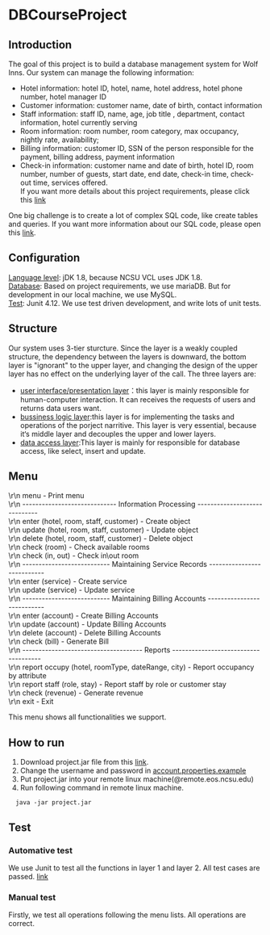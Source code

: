 # DBCourseProject
##  Introduction
The goal of this project is to build a database management system for Wolf Inns. Our system can manage the following information:
+ Hotel information: hotel ID, hotel, name, hotel address, hotel phone number, hotel manager ID
+ Customer information: customer name, date of birth, contact information
+ Staff information: staff ID, name, age, job title , department, contact information, hotel currently serving
+ Room information: room number, room category, max occupancy, nightly rate, availability;
+ Billing information: customer ID, SSN of the person responsible for the payment, billing address, payment information
+ Check-in information: customer name and date of birth, hotel ID, room number, number of guests, start date, end date, check-in time, check-out time, services offered.<br>
If you want more details about this project requirements, please click this [link](https://github.com/KunmiaoYang/DBCourseProject/blob/master/narrative.pdf)<br>

One big challenge is to create a lot of complex SQL code, like create tables and queries. If you want more information about our SQL code, please open this [link](https://github.com/KunmiaoYang/DBCourseProject/blob/master/schema.sql).
##  Configuration
[Language level](https://github.com/KunmiaoYang/DBCourseProject/blob/a5ac60efe424ca46d5b25984e297dfc3cddf440b/.idea/misc.xml): jDK 1.8, because NCSU VCL uses JDK 1.8.<br>
[Database](https://github.com/KunmiaoYang/DBCourseProject/blob/62f38ed3917ea59014d38f030494d81ea85d3580/.idea/libraries/connector.xml): Based on project requirements, we use mariaDB. But for development in our local machine, we use MySQL.<br>
[Test](https://github.com/KunmiaoYang/DBCourseProject/blob/master/.idea/libraries/junit_4_11.xml#L1): Junit 4.12. We use test driven development, and write lots of unit tests.
##  Structure
Our system uses 3-tier sturcture. Since the layer is a weakly coupled structure, the dependency between the layers is downward, the bottom layer is "ignorant" to the upper layer, and changing the design of the upper layer has no effect on the underlying layer of the call. The three layers are:
+ [user interface/presentation layer](https://github.com/KunmiaoYang/DBCourseProject/tree/master/src/ui)：this layer is mainly responsible for human-computer interaction. It can receives the requests of users and returns data users want.
+ [bussiness logic layer](https://github.com/KunmiaoYang/DBCourseProject/tree/master/src/common):this layer is for implementing the tasks and operations of the porject narritive. This layer is very essential, because it‘s middle layer and decouples the upper and lower layers.
+ [data access layer](https://github.com/KunmiaoYang/DBCourseProject/tree/master/src/model):This layer is mainly for responsible for database access, like select, insert and update.<br>
##  Menu
\r\n menu - Print menu \
  \r\n ----------------------------- Information Processing ----------------------------- \
  \r\n enter (hotel, room, staff, customer) - Create object \
  \r\n update (hotel, room, staff, customer) - Update object \
  \r\n delete (hotel, room, staff, customer) - Delete object \
  \r\n check (room) - Check available rooms \
  \r\n check (in, out) - Check in\\out room \
  \r\n --------------------------- Maintaining Service Records --------------------------- \
  \r\n enter (service) - Create service \
  \r\n update (service) - Update service \
  \r\n --------------------------- Maintaining Billing Accounts --------------------------- \
  \r\n enter (account) - Create Billing Accounts \
  \r\n update (account) - Update Billing Accounts \
  \r\n delete (account) - Delete Billing Accounts \
  \r\n check (bill) - Generate Bill \
  \r\n ------------------------------------- Reports ------------------------------------- \
  \r\n report occupy (hotel, roomType, dateRange, city) - Report occupancy by attribute \
  \r\n report staff (role, stay) - Report staff by role or customer stay\
  \r\n check (revenue) - Generate revenue \
  \r\n exit - Exit <br>
  
  This menu shows all functionalities we support.
  
##  How to run
  1. Download project.jar file from this [link](https://github.com/KunmiaoYang/DBCourseProject/blob/master/out/artifacts/project_jar/project.jar).
  2. Change the username and password in [account.properties.example](https://github.com/KunmiaoYang/DBCourseProject/blob/master/src/account.properties.example)
  3. Put project.jar into your remote linux machine(<unityID>@remote.eos.ncsu.edu)
  4. Run following command in remote linux machine.<br>
```
  java -jar project.jar
```
## Test
### Automative test
  We use Junit to test all the functions in layer 1 and layer 2. All test cases are passed. [link](https://github.com/KunmiaoYang/DBCourseProject/tree/master/test)
### Manual test
  Firstly, we  test all operations following the menu lists. All operations are correct.
